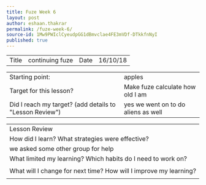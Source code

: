 ```yaml
---
title: Fuze Week 6
layout: post
author: eshaan.thakrar
permalink: /fuze-week-6/
source-id: 1Mw9PWIclCyeudpGG1dBmvclae4FE3mVDf-DTkkfnNyI
published: true
---
```

<table>
  <tr>
    <td>Title</td>
    <td>continuing fuze</td>
    <td>Date</td>
    <td>16/10/18</td>
  </tr>
</table>


<table>
  <tr>
    <td>Starting point:</td>
    <td>apples</td>
  </tr>
  <tr>
    <td>Target for this lesson?</td>
    <td>Make fuze calculate how old I am</td>
  </tr>
  <tr>
    <td>Did I reach my target? 
(add details to "Lesson Review")</td>
    <td> yes we went on to do aliens as well </td>
  </tr>
</table>


<table>
  <tr>
    <td>Lesson Review</td>
  </tr>
  <tr>
    <td>How did I learn? What strategies were effective? </td>
  </tr>
  <tr>
    <td>we asked some other group for help</td>
  </tr>
  <tr>
    <td>What limited my learning? Which habits do I need to work on? </td>
  </tr>
  <tr>
    <td></td>
  </tr>
  <tr>
    <td>What will I change for next time? How will I improve my learning?</td>
  </tr>
  <tr>
    <td></td>
  </tr>
</table>


